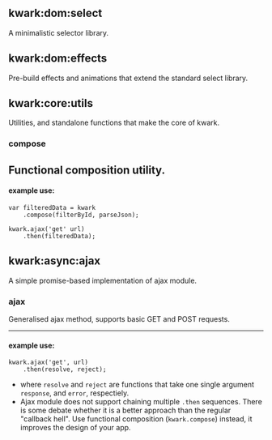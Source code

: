 ## kwark:dom:select

A minimalistic selector library.

## kwark:dom:effects

Pre-build effects and animations that extend the standard select library.

## kwark:core:utils

Utilities, and standalone functions that make the core of kwark.

### compose

Functional composition utility.
---
#### example use:

```
var filteredData = kwark
    .compose(filterById, parseJson);

kwark.ajax('get' url)
    .then(filteredData);
```

## kwark:async:ajax

A simple promise-based implementation of ajax module.  

### ajax

Generalised ajax method, supports basic GET and POST requests.

---
#### example use:

```
kwark.ajax('get', url)
    .then(resolve, reject);
```
-  where `resolve` and `reject` are functions that take one single argument `response`, and `error`, respectiely.
- Ajax module does not support chaining multiple `.then` sequences. There is some debate whether it is a better approach than the regular "callback hell". Use functional composition (`kwark.compose`) instead, it improves the design of your app.